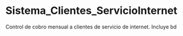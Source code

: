 # Sistema_Clientes_ServicioInternet
Control de cobro mensual a clientes de servicio de internet. Incluye bd 
